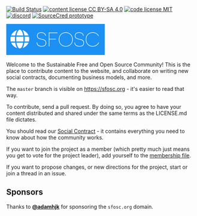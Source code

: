 [![Build Status](https://cloud.drone.io/api/badges/sfosc/sfosc/status.svg)](https://cloud.drone.io/sfosc/sfosc)
[![content license CC BY-SA 4.0](https://badgen.net/badge/content%20license/CC%20BY-SA%204.0)](https://github.com/sfosc/sfosc/blob/master/LICENSE.md)
[![code license MIT](https://badgen.net/badge/code%20license/MIT)](https://github.com/sfosc/sfosc/blob/master/LICENSE.md)
[![discord](https://img.shields.io/discord/587972813302792217.svg?label=discord&logo=discord&logoColor=white)](https://discord.gg/nz5NC9q)
[![SourceCred prototype](https://badgen.net/badge/SourceCred/prototype)](https://sfosc.org/sourcecred/prototype/)

![SFOSC](static/logo.png)

Welcome to the Sustainable Free and Open Source Community!
This is the place to contribute content to the website, and collaborate
on writing new social contracts, documenting business models, and more.

The `master` branch is visible on https://sfosc.org - it's easier to read that way.

To contribute, send a pull request. By doing so, you agree to have your content
distributed and shared under the same terms as the LICENSE.md file dictates.

You should read our [Social Contract](https://github.com/sfosc/sfosc/blob/master/SOCIAL_CONTRACT.md) - it contains everything you need to know about how the community works.

If you want to join the project as a member (which pretty much just
means you get to vote for the project leader), add yourself to the [membership file](https://github.com/sfosc/sfosc/blob/master/MEMBERSHIP.md).

If you want to propose changes, or new directions for the project, start or join
a thread in an issue.

## Sponsors

Thanks to **[@adamhjk](https://github.com/adamhjk)** for sponsoring the `sfosc.org` domain.
